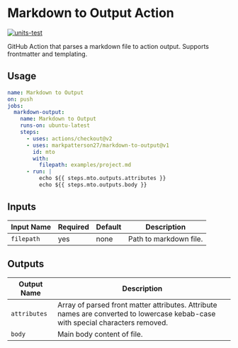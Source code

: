 # Markdown to Output Action

[![units-test](https://github.com/markpatterson27/markdown-to-output/actions/workflows/test.yml/badge.svg)](https://github.com/markpatterson27/markdown-to-output/actions/workflows/test.yml)

GitHub Action that parses a markdown file to action output. Supports frontmatter and templating.

## Usage

```yaml
name: Markdown to Output
on: push
jobs:
  markdown-output:
    name: Markdown to Output
    runs-on: ubuntu-latest
    steps:
      - uses: actions/checkout@v2 
      - uses: markpatterson27/markdown-to-output@v1
        id: mto
        with:
          filepath: examples/project.md
      - run: |
          echo ${{ steps.mto.outputs.attributes }}
          echo ${{ steps.mto.outputs.body }}
```

## Inputs

| Input Name | Required | Default | Description |
|---|---|---|---|
| `filepath` | yes | none | Path to markdown file. |

## Outputs

| Output Name | Description |
|---|---|
| `attributes` | Array of parsed front matter attributes. Attribute names are converted to lowercase kebab-case with special characters removed. |
| `body` | Main body content of file. |
